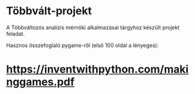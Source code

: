 # Többvált-projekt
A Többváltozós analízis mérnöki alkalmazásai tárgyhoz készült projekt feladat.

Hasznos összefoglaló pygame-ről (első 100 oldal a lényeges):
# https://inventwithpython.com/makinggames.pdf
